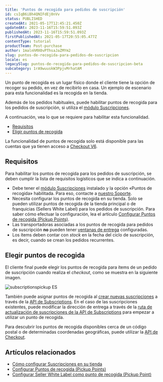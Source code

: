 ```yaml
---
title: 'Puntos de recogida para pedidos de suscripción'
id: csIqB6iBh4QNIFdEj0nVv
status: PUBLISHED
createdAt: 2021-05-17T12:45:21.450Z
updatedAt: 2023-11-16T15:59:51.093Z
publishedAt: 2023-11-16T15:59:51.093Z
firstPublishedAt: 2021-05-17T20:55:05.477Z
contentType: tutorial
productTeam: Post-purchase
author: 1malnhMX0vPThsaJaZMYm2
slug: puntos-de-recogida-para-pedidos-de-suscripcion
locale: es
legacySlug: puntos-de-recogida-para-pedidos-de-suscripcion-beta
subcategory: 1rA9wuuskW3PpjvMrhatAM
---
```


Un punto de recogida es un lugar físico donde el cliente tiene la opción de recoger su pedido, en vez de recibirlo en casa. Un ejemplo de escenario para esta funcionalidad es la recogida en la tienda.

Además de los pedidos habituales, puede habilitar puntos de recogida para los pedidos de suscripción, si utiliza el [módulo Suscripciones](https://help.vtex.com/es/tutorial/como-configurar-assinatura-v2--1FA9dfE7vJqxBna9Nft5Sj).

A continuación, vea lo que se requiere para habilitar esta funcionalidad.

- [Requisitos](#requisitos)
- [Eligir puntos de recogida](#eligir-puntos-de-recogida)

<div class="alert alert-info">
  <p>La funcionalidad de puntos de recogida solo está disponible para las cuentas que ya tienen acceso a <a href="https://help.vtex.com/es/tutorial/ativar-o-checkout-v6--7qVqv3ptRvpVVplrvg8ruH">Checkout V6</a>.</p>
</div>

## Requisitos

Para habilitar los puntos de recogida para los pedidos de suscripción, se deben cumplir la lista de requisitos logísticos que se indica a continuación.

*   Debe tener el [módulo Suscripciones](https://help.vtex.com/es/tutorial/como-configurar-assinatura-v2--1FA9dfE7vJqxBna9Nft5Sj) instalado y la opción «Puntos de recogida» habilitada. Para eso, contacte a [nuestro Soporte](https://support.vtex.com/hc/pt-br/requests).
*   Necesita configurar los puntos de recogida en su tienda. Solo se pueden utilizar puntos de recogida de la tienda principal o de franquicias (Sellers White Label) para los pedidos de suscripción. Para saber cómo efectuar la configuración, lea el artículo [Configurar Puntos de recogida (Pickup Points)](https://help.vtex.com/es/tutorial/adding-pickup-points--2R5ClQiwe4KoSQgsuiOw4E).
*   Las transportadoras asociadas a los puntos de recogida para pedidos de suscripción **no** pueden tener [ventanas de entrega](https://help.vtex.com/es/tutorial/entrega-agendada--22g3HAVCGLFiU7xugShOBi) configuradas.
*   Los ítems deben contar con _stock_ en la fecha del ciclo de suscripción, es decir, cuando se crean los pedidos recurrentes.

## Elegir puntos de recogida

El cliente final puede elegir los puntos de recogida para ítems de un pedido de suscripción cuando realiza el _checkout_, como se muestra en la siguiente imagen.

![subscriptionspickup ES](https://images.ctfassets.net/alneenqid6w5/6qqc7DV4Wk6yRWvsdiWNCP/0be6afd36b5bb8966096600810768bbe/subscriptionspickup_ES.gif)

También puede asignar puntos de recogida al [crear nuevas suscripciones](https://developers.vtex.com/vtex-rest-api/reference/subscriptions-1#post_api-rns-pub-subscriptions) a través de la [API de Subscriptions](https://developers.vtex.com/vtex-rest-api/reference/subscriptions-1). En el caso de las suscripciones existentes, puede modificar la dirección de entrega a través de la [ruta de actualización de suscripciones de la API de Subscriptions](https://developers.vtex.com/vtex-rest-api/reference/subscriptions-1#patch_api-rns-pub-subscriptions-id) para empezar a utilizar un punto de recogida.

Para descubrir los puntos de recogida disponibles cerca de un código postal o de determinadas coordenadas geográficas, puede utilizar la [API de Checkout](https://developers.vtex.com/vtex-rest-api/reference/checkout-api-overview).

## Artículos relacionados

*   [Cómo configurar Suscripciones en su tienda](https://help.vtex.com/es/tutorial/como-configurar-assinatura-v2--1FA9dfE7vJqxBna9Nft5Sj)
*   [Configurar Puntos de recogida (Pickup Points)](https://help.vtex.com/es/tutorial/configurar-pontos-de-retirada-pickup-points--2R5ClQiwe4KoSQgsuiOw4E)
*   [Configurar Seller White Label como punto de recogida (Pickup Point)](https://help.vtex.com/es/tutorial/setting-up-seller-white-label-as-a-pickup-point--6fSUE2O0taaoKieAaiuc4e)
